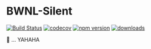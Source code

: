 # BWNL-Silent

[![Build Status](https://travis-ci.com/SudoDotDog/BWNL-Silent.svg?branch=master)](https://travis-ci.com/SudoDotDog/BWNL-Silent)
[![codecov](https://codecov.io/gh/SudoDotDog/BWNL-Silent/branch/master/graph/badge.svg)](https://codecov.io/gh/SudoDotDog/BWNL-Silent)
[![npm version](https://badge.fury.io/js/%40bwnl%2Fsilent.svg)](https://www.npmjs.com/package/@bwnl/silent)
[![downloads](https://img.shields.io/npm/dm/@bwnl/silent.svg)](https://www.npmjs.com/package/@bwnl/silent)

:city_sunset: ... YAHAHA
